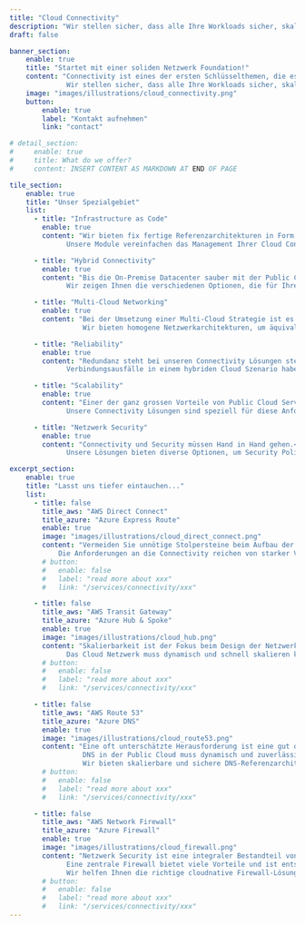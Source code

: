 ```yaml
---
title: "Cloud Connectivity"
description: "Wir stellen sicher, dass alle Ihre Workloads sicher, skalierbar und zuverlässig mit AWS und Azure verbunden sind."
draft: false

banner_section:
    enable: true
    title: "Startet mit einer soliden Netzwerk Foundation!"
    content: "Connectivity ist eines der ersten Schlüsselthemen, die es auf der Cloud Journey zu lösen gilt.<br>
              Wir stellen sicher, dass alle Ihre Workloads sicher, skalierbar und zuverlässig mit der AWS und Azure Cloud verbunden sind."
    image: "images/illustrations/cloud_connectivity.png"
    button:
        enable: true
        label: "Kontakt aufnehmen"
        link: "contact"

# detail_section:
#     enable: true
#     title: What do we offer?
#     content: INSERT CONTENT AS MARKDOWN AT END OF PAGE

tile_section:
    enable: true
    title: "Unser Spezialgebiet"
    list:
      - title: "Infrastructure as Code"
        enable: true
        content: "Wir bieten fix fertige Referenzarchitekturen in Form von [Terraform](/faq/#iac 'What is Infrastructure as Code?') Modulen, die die verschiedensten Connectivity Anforderungen abdecken können.
              Unsere Module vereinfachen das Management Ihrer Cloud Connectivity Lösung, reduzieren Fehlerquellen und reduzieren Ihre Time-To-Market."

      - title: "Hybrid Connectivity"
        enable: true
        content: "Bis die On-Premise Datacenter sauber mit der Public Cloud verbunden sind, gibt es viele Hindernisse.<br><br>
              Wir zeigen Ihnen die verschiedenen Optionen, die für Ihre Anforderungen und Use-Cases in Frage kommen und helfen Ihnen die perfekte Lösung zu implementieren."

      - title: "Multi-Cloud Networking"
        enable: true
        content: "Bei der Umsetzung einer Multi-Cloud Strategie ist es entscheidend, die Connectivity zu standardisieren.<br><br>
                  Wir bieten homogene Netzwerkarchitekturen, um äquivalente Connectivity zu den verschiedenen Cloud Anbietern zu ermöglichen."

      - title: "Reliability"
        enable: true
        content: "Redundanz steht bei unseren Connectivity Lösungen stets im Vordergrund.<br><br>
              Verbindungsausfälle in einem hybriden Cloud Szenario haben in den meisten Fällen schwere Folgen für die Workloads und damit auf das gesamte Unternehmen."

      - title: "Scalability"
        enable: true
        content: "Einer der ganz grossen Vorteile von Public Cloud Services ist ihre Skalierbarkeit.<br><br>
              Unsere Connectivity Lösungen sind speziell für diese Anforderung entwickelt und skalieren mit Ihrem Workload."

      - title: "Netzwerk Security"
        enable: true
        content: "Connectivity und Security müssen Hand in Hand gehen.<br><br>
              Unsere Lösungen bieten diverse Optionen, um Security Policies direkt auf dem Netzwerk Layer zu forcieren."

excerpt_section:
    enable: true
    title: "Lasst uns tiefer eintauchen..."
    list:
      - title: false
        title_aws: "AWS Direct Connect"
        title_azure: "Azure Express Route"
        enable: true
        image: "images/illustrations/cloud_direct_connect.png"
        content: "Vermeiden Sie unnötige Stolpersteine beim Aufbau der Connectivity Lösung zwischen den On-Premise Rechenzentren und der Public Cloud.<br><br>
            Die Anforderungen an die Connectivity reichen von starker Verschlüsselung, hohem Durchsatz bis hin zu tiefer Latenz und in vielen Fällen ist es eine Kombination davon. Wir kennen all die Stolpersteine bereits aus unserer praktischen Erfahrung im Aufbau von redundanten Direct Connect und Express Route Lösungen und zeigen Ihnen den Weg drum herum."
        # button:
        #   enable: false
        #   label: "read more about xxx"
        #   link: "/services/connectivity/xxx"

      - title: false
        title_aws: "AWS Transit Gateway"
        title_azure: "Azure Hub & Spoke"
        enable: true
        image: "images/illustrations/cloud_hub.png"
        content: "Skalierbarkeit ist der Fokus beim Design der Netzwerkarchitektur in einer Public Cloud Umgebung.<br>
              Das Cloud Netzwerk muss dynamisch und schnell skalieren können, um mit den schnelllebigen Cloud Workloads mitzuhalten."
        # button:
        #   enable: false
        #   label: "read more about xxx"
        #   link: "/services/connectivity/xxx"

      - title: false
        title_aws: "AWS Route 53"
        title_azure: "Azure DNS"
        enable: true
        image: "images/illustrations/cloud_route53.png"
        content: "Eine oft unterschätzte Herausforderung ist eine gut durchdachte hybride DNS-Lösung.<br>
                  DNS in der Public Cloud muss dynamisch und zuverlässig funktionieren und darf den Arbeitsablauf der Entwicklungsteams nicht ausbremsen.
                  Wir bieten skalierbare und sichere DNS-Referenzarchitekturen an und helfen Ihnen die richtige Lösung für Ihr Setup zu implementieren."
        # button:
        #   enable: false
        #   label: "read more about xxx"
        #   link: "/services/connectivity/xxx"

      - title: false
        title_aws: "AWS Network Firewall"
        title_azure: "Azure Firewall"
        enable: true
        image: "images/illustrations/cloud_firewall.png"
        content: "Netzwerk Security ist eine integraler Bestandteil von unseren Connectivity Services.<br>
              Eine zentrale Firewall bietet viele Vorteile und ist entscheidend, um Ihre Cloud Umgebung sicher zu gestalten.
              Wir helfen Ihnen die richtige cloudnative Firewall-Lösung zu finden."
        # button:
        #   enable: false
        #   label: "read more about xxx"
        #   link: "/services/connectivity/xxx"
---
```

